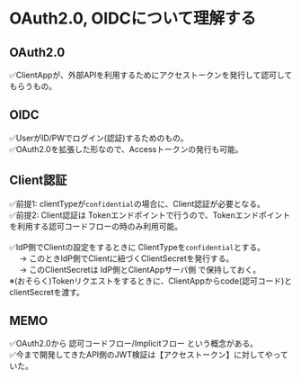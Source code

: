# OAuth2.0, OIDCについて理解する

## OAuth2.0
✅ClientAppが、外部APIを利用するためにアクセストークンを発行して認可してもらうもの。

## OIDC
✅UserがID/PWでログイン(認証)するためのもの。<br>
✅OAuth2.0を拡張した形なので、Accessトークンの発行も可能。<br>


## Client認証
✅前提1: clientTypeが`confidential`の場合に、Client認証が必要となる。<br>
✅前提2: Client認証は Tokenエンドポイントで行うので、Tokenエンドポイントを利用する認可コードフローの時のみ利用可能。<br><br>
✅IdP側でClientの設定をするときに ClientTypeを`confidential`とする。<br>
　 -> このときIdP側でClientに紐づくClientSecretを発行する。<br>
　 -> このClientSecretは IdP側とClientAppサーバ側 で保持しておく。<br>
※(おそらく)Tokenリクエストをするときに、ClientAppからcode(認可コード)とclientSecretを渡す。


## MEMO
✅OAuth2.0から 認可コードフロー/Implicitフロー という概念がある。<br>
✅今まで開発してきたAPI側のJWT検証は【アクセストークン】に対してやっていた。<br>
